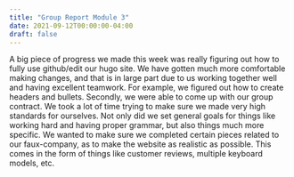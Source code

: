 ```yaml
---
title: "Group Report Module 3"
date: 2021-09-12T00:00:00-04:00
draft: false
---
```


A big piece of progress we made this week was really figuring out how to fully use github/edit our hugo site. We have gotten much more comfortable making changes, and that is in large part due to us working together well and having excellent teamwork. For example, we figured out how to create headers and bullets. Secondly, we were able to come up with our group contract. We took a lot of time trying to make sure we made very high standards for ourselves. Not only did we set general goals for things like working hard and having proper grammar, but also things much more specific. We wanted to make sure we completed certain pieces related to our faux-company, as to make the website as realistic as possible. This comes in the form of things like customer reviews, multiple keyboard models, etc.
